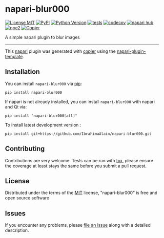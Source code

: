 # napari-blur000

[![License MIT](https://img.shields.io/pypi/l/napari-blur000.svg?color=green)](https://github.com/IbrahimaAlain/napari-blur000/raw/main/LICENSE)
[![PyPI](https://img.shields.io/pypi/v/napari-blur000.svg?color=green)](https://pypi.org/project/napari-blur000)
[![Python Version](https://img.shields.io/pypi/pyversions/napari-blur000.svg?color=green)](https://python.org)
[![tests](https://github.com/IbrahimaAlain/napari-blur000/workflows/tests/badge.svg)](https://github.com/IbrahimaAlain/napari-blur000/actions)
[![codecov](https://codecov.io/gh/IbrahimaAlain/napari-blur000/branch/main/graph/badge.svg)](https://codecov.io/gh/IbrahimaAlain/napari-blur000)
[![napari hub](https://img.shields.io/endpoint?url=https://api.napari-hub.org/shields/napari-blur000)](https://napari-hub.org/plugins/napari-blur000)
[![npe2](https://img.shields.io/badge/plugin-npe2-blue?link=https://napari.org/stable/plugins/index.html)](https://napari.org/stable/plugins/index.html)
[![Copier](https://img.shields.io/endpoint?url=https://raw.githubusercontent.com/copier-org/copier/master/img/badge/badge-grayscale-inverted-border-purple.json)](https://github.com/copier-org/copier)

A simple napari plugin to blur images

----------------------------------

This [napari] plugin was generated with [copier] using the [napari-plugin-template].

<!--
Don't miss the full getting started guide to set up your new package:
https://github.com/napari/napari-plugin-template#getting-started

and review the napari docs for plugin developers:
https://napari.org/stable/plugins/index.html
-->

## Installation

You can install `napari-blur000` via [pip]:

```
pip install napari-blur000
```

If napari is not already installed, you can install `napari-blur000` with napari and Qt via:

```
pip install "napari-blur000[all]"
```


To install latest development version :

```
pip install git+https://github.com/IbrahimaAlain/napari-blur000.git
```



## Contributing

Contributions are very welcome. Tests can be run with [tox], please ensure
the coverage at least stays the same before you submit a pull request.

## License

Distributed under the terms of the [MIT] license,
"napari-blur000" is free and open source software

## Issues

If you encounter any problems, please [file an issue] along with a detailed description.

[napari]: https://github.com/napari/napari
[copier]: https://copier.readthedocs.io/en/stable/
[@napari]: https://github.com/napari
[MIT]: http://opensource.org/licenses/MIT
[BSD-3]: http://opensource.org/licenses/BSD-3-Clause
[GNU GPL v3.0]: http://www.gnu.org/licenses/gpl-3.0.txt
[GNU LGPL v3.0]: http://www.gnu.org/licenses/lgpl-3.0.txt
[Apache Software License 2.0]: http://www.apache.org/licenses/LICENSE-2.0
[Mozilla Public License 2.0]: https://www.mozilla.org/media/MPL/2.0/index.txt
[napari-plugin-template]: https://github.com/napari/napari-plugin-template

[file an issue]: https://github.com/IbrahimaAlain/napari-blur000/issues

[napari]: https://github.com/napari/napari
[tox]: https://tox.readthedocs.io/en/latest/
[pip]: https://pypi.org/project/pip/
[PyPI]: https://pypi.org/
